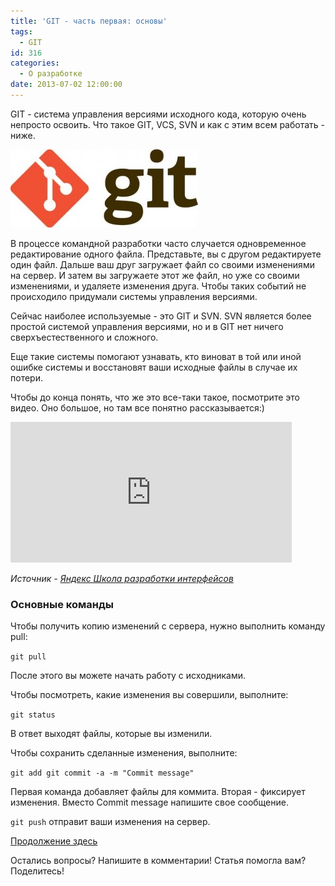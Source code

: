 ```yaml
---
title: 'GIT - часть первая: основы'
tags:
  - GIT
id: 316
categories:
  - О разработке
date: 2013-07-02 12:00:00
---
```


GIT - система управления версиями исходного кода, которую очень непросто освоить. Что такое GIT, VCS, SVN и как с этим всем работать - ниже. <!--more-->

[![Git-Logo](/content/2013/07/Git-Logo-2Color-300x125.jpg)](/content/2013/07/Git-Logo-2Color.jpg)

В процессе командной разработки часто случается одновременное редактирование одного файла. Представьте, вы с другом редактируете один файл. Дальше ваш друг загружает файл со своими изменениями на сервер. И затем вы загружаете этот же файл, но уже со своими изменениями, и удаляете изменения друга. Чтобы таких событий не происходило придумали системы управления версиями.

Сейчас наиболее используемые - это GIT и SVN. SVN является более простой системой управления версиями, но и в GIT нет ничего сверхъестественного и сложного.

Еще такие системы помогают узнавать, кто виноват в той или иной ошибке системы и восстановят ваши исходные файлы в случае их потери.

Чтобы до конца понять, что же это все-таки такое, посмотрите это видео. Оно большое, но там все понятно рассказывается:)

<iframe width="450" height="225" frameborder="0" src="http://video.yandex.ru/iframe/ya-events/ofpt3szbp2.7139/"></iframe>

_Источник - [Яндекс Школа разработки интерфейсов](http://events.yandex.ru/events/shri/simf-2013/talks/671/)_

### Основные команды

Чтобы получить копию изменений с сервера, нужно выполнить команду pull: 

`git pull` 

После этого вы можете начать работу с исходниками.

Чтобы посмотреть, какие изменения вы совершили, выполните: 

`git status`

В ответ выходят файлы, которые вы изменили.

Чтобы сохранить сделанные изменения, выполните:

`git add
git commit -a -m "Commit message"`

Первая команда добавляет файлы для коммита. Вторая - фиксирует изменения. Вместо Commit message напишите свое сообщение. 

`git push` отправит ваши изменения на сервер.

[Продолжение здесь](http://atnartur.ru/git-tchasty-vtoraya-registratsiya-i-ustanovka/)

Остались вопросы? Напишите в комментарии! Статья помогла вам? Поделитесь!